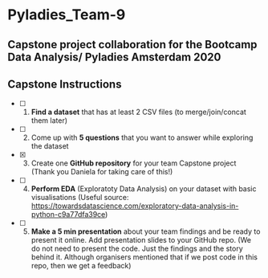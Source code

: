 # **Pyladies_Team-9**
## Capstone project collaboration for the Bootcamp Data Analysis/ Pyladies Amsterdam 2020

## Capstone Instructions ##

-[ ] 1. **Find a dataset** that has at least 2 CSV files (to merge/join/concat them later) 

-[ ] 2. Come up with **5 questions** that you want to answer while exploring the dataset

-[x] 3. Create one **GitHub repository** for your team Capstone project
(Thank you Daniela for taking care of this!)

-[ ] 4. **Perform EDA** (Exploratoty Data Analysis) on your dataset with basic visualisations
(Useful source: https://towardsdatascience.com/exploratory-data-analysis-in-python-c9a77dfa39ce)

-[ ] 5. **Make a 5 min presentation** about your team findings and be ready to present it online. Add presentation slides to your GitHub repo.
(We do not need to present the code. Just the findings and the story behind it. Although organisers mentioned that if we post code in this repo, then we get a feedback)
